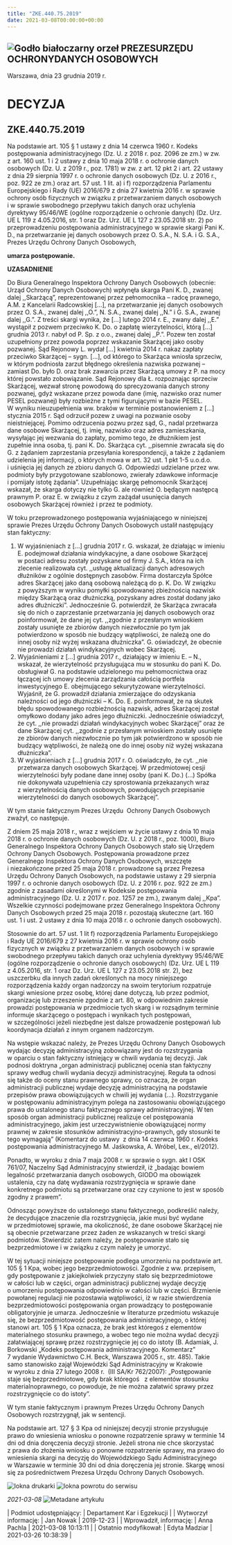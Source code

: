 ```yaml
---
title: "ZKE.440.75.2019"
date: 2021-03-08T00:00:00+00:00
---
```



![Godło białoczarny orzeł](/bundles/app/img/orzeł2.png)
PREZESURZĘDU OCHRONYDANYCH OSOBOWYCH
------------------------------------




 Warszawa, dnia 23
 grudnia
 2019 r.
 


 DECYZJA
=========


ZKE.440.75.2019
---------------


Na podstawie art. 105 § 1 ustawy z dnia 14 czerwca 1960 r. Kodeks postępowania administracyjnego (Dz. U. z 2018 r. poz. 2096 ze zm.) w zw. z art. 160 ust. 1 i 2 ustawy z dnia 10 maja 2018 r. o ochronie danych osobowych (Dz. U. z 2019 r., poz. 1781) w zw. z art. 12 pkt 2 i art. 22 ustawy z dnia 29 sierpnia 1997 r. o ochronie danych osobowych (Dz. U. z 2016 r., poz. 922 ze zm.) oraz art. 57 ust. 1 lit. a) i f) rozporządzenia Parlamentu Europejskiego i Rady (UE) 2016/679 z dnia 27 kwietnia 2016 r. w sprawie ochrony osób fizycznych w związku z przetwarzaniem danych osobowych i w sprawie swobodnego przepływu takich danych oraz uchylenia dyrektywy 95/46/WE (ogólne rozporządzenie o ochronie danych) (Dz. Urz. UE L 119 z 4.05.2016, str. 1 oraz Dz. Urz. UE L 127 z 23.05.2018 str. 2) po przeprowadzeniu postępowania administracyjnego w sprawie skargi Pani K. D., na przetwarzanie jej danych osobowych przez O. S.A., N. S.A. i G. S.A., Prezes Urzędu Ochrony Danych Osobowych,


**umarza postępowanie.**


**UZASADNIENIE**


Do Biura Generalnego Inspektora Ochrony Danych Osobowych (obecnie: Urząd Ochrony Danych Osobowych) wpłynęła skarga Pani K. D., zwanej dalej ,,Skarżącą”, reprezentowanej przez pełnomocnika – radcę prawnego,  A.M. z Kancelarii Radcowskiej […], na przetwarzanie jej danych osobowych przez O. S.A., zwanej dalej ,,O.”, N. S.A., zwanej dalej ,,N.” i G. S.A., zwanej dalej ,,G.”. Z treści skargi wynika, że […] lutego 2014 r. E., zwany dalej ,,E.” wystąpił z pozwem przeciwko K. Do. o zapłatę wierzytelności, którą […] grudnia 2013 r. nabył od P. Sp. z o.o., zwanej dalej ,,P.”. Pozew ten został uzupełniony przez powoda poprzez wskazanie Skarżącej jako osoby pozwanej. Sąd Rejonowy L. wydał […] kwietnia 2014 r. nakaz zapłaty przeciwko Skarżącej – sygn. […], od którego to Skarżąca wniosła sprzeciw, w którym podniosła zarzut błędnego określenia nazwiska pozwanej – zamiast Do. było D. oraz brak zawarcia przez Skarżącą umowy z P. na mocy której powstało zobowiązanie. Sąd Rejonowy dla Ł. rozpoznając sprzeciw Skarżącej, wezwał stronę powodową do sprecyzowania danych strony pozwanej, gdyż wskazane przez powoda dane (imię, nazwisko oraz numer PESEL pozwanej) były rozbieżne z tymi figurującymi w bazie PESEL. W wyniku nieuzupełnienia ww. braków w terminie postanowieniem z […] stycznia 2015 r. Sąd odrzucił pozew z uwagi na pozwanie osoby nieistniejącej. Pomimo odrzucenia pozwu przez sąd, G., nadal przetwarza dane osobowe Skarżącej, tj. imię, nazwisko oraz adres zamieszkania, wysyłając jej wezwania do zapłaty, pomimo tego, że dłużnikiem jest zupełnie inna osoba, tj. pani K. Do. Skarżąca cyt. ,,pisemnie zwracała się do G. z żądaniem zaprzestania przesyłania korespondencji, a także z żądaniem udzielenia jej informacji, o których mowa w art. 32 ust. 1 pkt 1-5 u.o.d.o. i uśnięcia jej danych ze zbioru danych G. Odpowiedzi udzielane przez ww. podmioty były przygotowane szablonowo, zwierały zdawkowe informacje i pomijały istotę żądania”. Uzupełniając skargę pełnomocnik Skarżącej wskazał, że skarga dotyczy nie tylko G. ale również O. będącym następcą prawnym P. oraz E. w związku z czym zażądał usunięcia danych osobowych Skarżącej również i przez te podmioty.


W toku przeprowadzonego postępowania wyjaśniającego w niniejszej sprawie Prezes Urzędu Ochrony Danych Osobowych ustalił następujący stan faktyczny:


1. W wyjaśnieniach z […] grudnia 2017 r. G. wskazał, że działając w imieniu E. podejmował działania windykacyjne, a dane osobowe Skarżącej w postaci adresu zostały pozyskane od firmy J. S.A., która na ich zlecenie realizowała cyt. ,,usługę aktualizacji danych adresowych dłużników z ogólnie dostępnych zasobów. Firma dostarczyła Spółce adres Skarżącej jako daną osobową należącą do p. K. Do. W związku z powyższym w wyniku pomyłki spowodowanej zbieżnością nazwisk między Skarżącą oraz dłużniczką, pozyskany adres został dodany jako adres dłużniczki”. Jednocześnie G. potwierdził, że Skarżąca zwracała się do nich o zaprzestanie przetwarzania jej danych osobowych oraz poinformował, że dane jej cyt. ,,zgodnie z przesłanym wnioskiem zostały usunięte ze zbiorów danych niezwłocznie po tym jak potwierdzono w sposób nie budzący wątpliwości, że należą one do innej osoby niż wyżej wskazana dłużniczka”. G. oświadczył, że obecnie nie prowadzi działań windykacyjnych wobec Skarżącej.
2. Wyjaśnieniami z […] grudnia 2017 r., działający w imieniu E. – N., wskazał, że wierzytelność przysługująca mu w stosunku do pani K. Do. obsługiwał G. na podstawie udzielonego mu pełnomocnictwa oraz łączącej ich umowy zlecenia zarządzania całością portfela inwestycyjnego E. obejmującego sekurytyzowane wierzytelności. Wyjaśnił, że G. prowadził działania zmierzające do odzyskania należności od jego dłużniczki – K. Do. E. poinformował, że na skutek błędu spowodowanego rozbieżnością nazwisk, adres Skarżącej został omyłkowo dodany jako adres jego dłużniczki. Jednocześnie oświadczył, że cyt. ,,nie prowadzi działań windykacyjnych wobec Skarżącej” oraz że dane Skarżącej cyt. ,,zgodnie z przesłanym wnioskiem zostały usunięte ze zbiorów danych niezwłocznie po tym jak potwierdzono w sposób nie budzący wątpliwości, że należą one do innej osoby niż wyżej wskazana dłużniczka”.
3. W wyjaśnieniach z […] grudnia 2017 r. O. oświadczyło, że cyt. ,,nie przetwarza danych osobowych Skarżącej. W przedmiotowej cesji wierzytelności były podane dane innej osoby (pani K. Do.) (…) Spółka nie dokonywała uzupełnienia czy sprostowania przekazanych wraz z wierzytelnością danych osobowych, powodujących przepisanie wierzytelności do danych osobowych Skarżącej”.


W tym stanie faktycznym Prezes Urzędu  Ochrony Danych Osobowych zważył, co następuje.


Z dniem 25 maja 2018 r., wraz z wejściem w życie ustawy z dnia 10 maja 2018 r. o ochronie danych osobowych (Dz. U. z 2018 r., poz. 1000), Biuro Generalnego Inspektora Ochrony Danych Osobowych stało się Urzędem Ochrony Danych Osobowych. Postępowania prowadzone przez Generalnego Inspektora Ochrony Danych Osobowych, wszczęte i niezakończone przed 25 maja 2018 r. prowadzone są przez Prezesa Urzędu Ochrony Danych Osobowych, na podstawie ustawy z 29 sierpnia 1997 r. o ochronie danych osobowych (Dz. U. z 2016 r. poz. 922 ze zm.) zgodnie z zasadami określonymi w Kodeksie postępowania administracyjnego (Dz. U. z 2017 r. poz. 1257 ze zm.), zwanym dalej ,,Kpa”. Wszelkie czynności podejmowane przez Generalnego Inspektora Ochrony Danych Osobowych przed 25 maja 2018 r. pozostają skuteczne (art. 160 ust. 1 i ust. 2 ustawy z dnia 10 maja 2018 r. o ochronie danych osobowych).


Stosownie do art. 57 ust. 1 lit f) rozporządzenia Parlamentu Europejskiego i Rady UE 2016/679 z 27 kwietnia 2016 r. w sprawie ochrony osób fizycznych w związku z przetwarzaniem danych osobowych i w sprawie swobodnego przepływu takich danych oraz uchylenia dyrektywy 95/46/WE (ogólne rozporządzenie o ochronie danych osobowych) (Dz. Urz. UE L 119 z 4.05.2016, str. 1 oraz Dz. Urz. UE L 127 z 23.05.2018 str. 2), bez uszczerbku dla innych zadań określonych na mocy niniejszego rozporządzenia każdy organ nadzorczy na swoim terytorium rozpatruje skargi wniesione przez osobę, której dane dotyczą, lub przez podmiot, organizację lub zrzeszenie zgodnie z art. 80, w odpowiednim zakresie prowadzi postępowania w przedmiocie tych skarg i w rozsądnym terminie informuje skarżącego o postępach i wynikach tych postępowań, w szczególności jeżeli niezbędne jest dalsze prowadzenie postępowań lub koordynacja działań z innym organem nadzorczym.


Na wstępie wskazać należy, że Prezes Urzędu Ochrony Danych Osobowych wydając decyzję administracyjną zobowiązany jest do rozstrzygania w oparciu o stan faktyczny istniejący w chwili wydania tej decyzji. Jak podnosi doktryna „organ administracji publicznej ocenia stan faktyczny sprawy według chwili wydania decyzji administracyjnej. Reguła ta odnosi się także do oceny stanu prawnego sprawy, co oznacza, że organ administracji publicznej wydaje decyzję administracyjną na podstawie przepisów prawa obowiązujących w chwili jej wydania (…). Rozstrzyganie w postępowaniu administracyjnym polega na zastosowaniu obowiązującego prawa do ustalonego stanu faktycznego sprawy administracyjnej. W ten sposób organ administracji publicznej realizuje cel postępowania administracyjnego, jakim jest urzeczywistnienie obowiązującej normy prawnej w zakresie stosunków administracyjno-prawnych, gdy stosunki te tego wymagają” (Komentarz do ustawy  z dnia 14 czerwca 1960 r. Kodeks postępowania administracyjnego M. Jaśkowska, A. Wróbel, Lex., el/2012).


Ponadto, w wyroku z dnia 7 maja 2008 r. w sprawie o sygn. akt I OSK 761/07, Naczelny Sąd Administracyjny stwierdził, iż „badając bowiem legalność przetwarzania danych osobowych, GIODO ma obowiązek ustalenia, czy na datę wydawania rozstrzygnięcia w sprawie dane konkretnego podmiotu są przetwarzane oraz czy czynione to jest w sposób zgodny z prawem”.


Odnosząc powyższe do ustalonego stanu faktycznego, podkreślić należy, że decydujące znaczenie dla rozstrzygnięcia, jakie musi być wydane w przedmiotowej sprawie, ma okoliczność, że dane osobowe Skarżącej nie są obecnie przetwarzane przez żaden ze wskazanych w treści skargi podmiotów. Stwierdzić zatem należy, że postępowanie stało się bezprzedmiotowe i w związku z czym należy je umorzyć.


W tej sytuacji niniejsze postępowanie podlega umorzeniu na podstawie art. 105 § 1 Kpa, wobec jego bezprzedmiotowości. Zgodnie z ww. przepisem, gdy postępowanie z jakiejkolwiek przyczyny stało się bezprzedmiotowe w całości lub w części, organ administracji publicznej wydaje decyzję o umorzeniu postępowania odpowiednio w całości lub w części. Brzmienie powołanej regulacji nie pozostawia wątpliwości, iż w razie stwierdzenia bezprzedmiotowości postępowania organ prowadzący to postępowanie obligatoryjnie je umarza. Jednocześnie w literaturze przedmiotu wskazuje się, że bezprzedmiotowość postępowania administracyjnego, o której stanowi art. 105 § 1 Kpa oznacza, że brak jest któregoś z elementów materialnego stosunku prawnego, a wobec tego nie można wydać decyzji załatwiającej sprawę przez rozstrzygnięcie jej co do istoty (B. Adamiak, J. Borkowski „Kodeks postępowania administracyjnego. Komentarz” 7 wydanie Wydawnictwo C.H. Beck, Warszawa 2005 r., str. 485). Takie samo stanowisko zajął Wojewódzki Sąd Administracyjny w Krakowie w wyroku z dnia 27 lutego 2008 r.  (III SA/Kr 762/2007): „Postępowanie staje się bezprzedmiotowe, gdy brak któregoś   z elementów stosunku materialnoprawnego, co powoduje, że nie można załatwić sprawy przez rozstrzygnięcie co do istoty”.


W tym stanie faktycznym i prawnym Prezes Urzędu Ochrony Danych Osobowych rozstrzygnął, jak w sentencji.


Na podstawie art. 127 § 3 Kpa od niniejszej decyzji stronie przysługuje prawo do wniesienia wniosku o ponowne rozpatrzenie sprawy w terminie 14 dni od dnia doręczenia decyzji stronie. Jeżeli strona nie chce skorzystać z prawa do złożenia wniosku o ponowne rozpatrzenie sprawy, ma prawo do wniesienia skargi na decyzję do Wojewódzkiego Sądu Administracyjnego w Warszawie w terminie 30 dni od dnia doręczenia jej stronie. Skargę wnosi się za pośrednictwem Prezesa Urzędu Ochrony Danych Osobowych.



![Iokna drukarki](/bundles/app/img/ico/print.svg "Kliknij aby zobaczyć wersję do wydruku.")
![Iokna powrotu do serwisu](/bundles/app/img/ico/back.svg "Kliknij aby wrócić do normalnej wersji serwisu.")


*2021-03-08*
![Metadane artykułu](/bundles/app/img/metadane-s3.png "Metadane artykułu")




| Podmiot udostępniający: | Departament Kar i Egzekucji |
| Wytworzył informację: | Jan Nowak | 2019-12-23 |
| Wprowadził‚ informację: | Anna Pachla | 2021-03-08 10:13:11 |
| Ostatnio modyfikował: | Edyta Madziar | 2021-03-26 10:38:39 |


